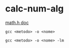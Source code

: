 # calc-num-alg

[math.h doc](https://www.tutorialspoint.com/c_standard_library/math_h.htm)
 
```
gcc <metodo> -o <nome> 
```

```
gcc <metodo> -o <nome> -lm 
```